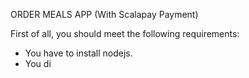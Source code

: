 ORDER MEALS APP (With Scalapay Payment)

First of all, you should meet the following requirements:
* You have to install nodejs.
* You di


